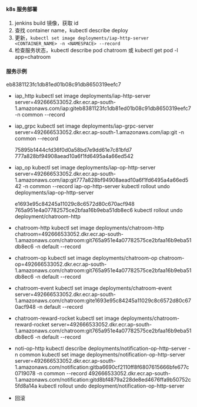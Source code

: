 #### k8s 服务部署

1. jenkins build 镜像，获取 id
2. 查找 container name，kubectl describe deploy <POD>
3. 更新，`kubectl set image deployments/iap-http-server <CONTAINER_NAME> -n <NAMESPACE> --record`
4. 检查服务状态，kubectl describe pod chatroom 或 kubectl get pod -l app=chatroom

#### 服务示例

eb8381123fc1db81ed01b08c91db8650319eefc7

- iap_http
  kubectl set image deployments/iap-http-server server=492666533052.dkr.ecr.ap-south-1.amazonaws.com/iap:giteb8381123fc1db81ed01b08c91db8650319eefc7 -n common --record

- iap_grpc
  kubectl set image deployments/iap-grpc-server server=492666533052.dkr.ecr.ap-south-1.amazonaws.com/iap:git -n common --record

  75895b1444cfd36f0d0a58bd7e9dd61e7c81bfd7
  777a828bf94908aead10a6f1fd6495a4a66ed542

- iap_op
  kubectl set image deployments/iap-op-http-server server=492666533052.dkr.ecr.ap-south-1.amazonaws.com/iap:git777a828bf94908aead10a6f1fd6495a4a66ed542 -n common --record
  iap-op-http-server
  kubectl rollout undo deployments/iap-op-http-server

  e1693e95c84245a11029c8c6572d80c670acf948
  765a951e4a07782575ce2bfaa16b9eba51db8ec6
  kubectl rollout undo deployment/chatroom-http

- chatroom-http
  kubectl set image deployments/chatroom-http chatroom=492666533052.dkr.ecr.ap-south-1.amazonaws.com/chatroom:git765a951e4a07782575ce2bfaa16b9eba51db8ec6 -n default --record

- chatroom-op
  kubectl set image deployments/chatroom-op chatroom-op=492666533052.dkr.ecr.ap-south-1.amazonaws.com/chatroom:git765a951e4a07782575ce2bfaa16b9eba51db8ec6 -n default --record

- chatroom-event
  kubectl set image deployments/chatroom-event server=492666533052.dkr.ecr.ap-south-1.amazonaws.com/chatroom:gite1693e95c84245a11029c8c6572d80c670acf948 -n default --record

- chatroom-reward-rocket
  kubectl set image deployments/chatroom-reward-rocket server=492666533052.dkr.ecr.ap-south-1.amazonaws.com/chatroom:git765a951e4a07782575ce2bfaa16b9eba51db8ec6 -n default --record

- noti-op-http
  kubectl describe deployments/notification-op-http-server -n common
  kubectl set image deployments/notification-op-http-server server=492666533052.dkr.ecr.ap-south-1.amazonaws.com/notification:gitba6690cf2110ff8f6807615666bfe677c0719078 -n common --record
  492666533052.dkr.ecr.ap-south-1.amazonaws.com/notification:gitd8bf4879a228de8ed4676ffa9b50752c5fd8a14a
  kubectl rollout undo deployment/notification-op-http-server
- 回滚

